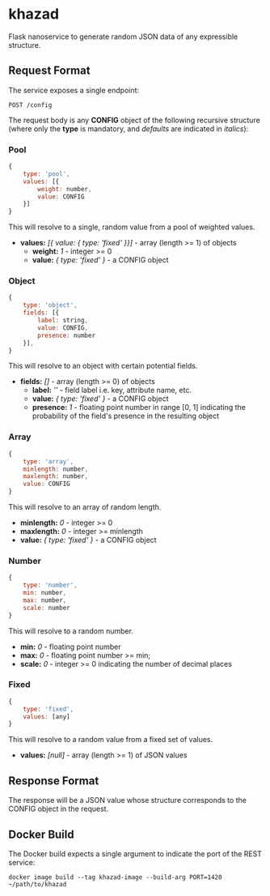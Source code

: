 # khazad

Flask nanoservice to generate random JSON data of any expressible structure.

## Request Format

The service exposes a single endpoint:

`POST /config`

The request body is any **CONFIG** object of the following recursive structure (where only the **type** is mandatory, and *defaults* are indicated in *italics*):

### Pool

```javascript
{
    type: 'pool',
    values: [{
        weight: number,
        value: CONFIG
    }]
}
```

This will resolve to a single, random value from a pool of weighted values.

* **values:** *[{ value: { type: 'fixed' }}]* - array (length >= 1) of objects
    * **weight:** *1* - integer >= 0
    * **value:** *{ type: 'fixed' }* - a CONFIG object

### Object

```javascript
{
    type: 'object',
    fields: [{
        label: string,
        value: CONFIG,
        presence: number
    }],
}
```

This will resolve to an object with certain potential fields.

* **fields:** *[]* - array (length >= 0) of objects
    * **label:** *''* - field label i.e. key, attribute name, etc.
    * **value:** *{ type: 'fixed' }* - a CONFIG object
    * **presence:** *1* - floating point number in range [0, 1] indicating the probability of the field's presence in the resulting object

### Array

```javascript
{
    type: 'array',
    minlength: number,
    maxlength: number,
    value: CONFIG
}
```

This will resolve to an array of random length.

* **minlength:** *0* - integer >= 0
* **maxlength:** *0* - integer >= minlength
* **value:** *{ type: 'fixed' }* - a CONFIG object

### Number

```javascript
{
    type: 'number',
    min: number,
    max: number,
    scale: number
}
```

This will resolve to a random number.

* **min:** *0* - floating point number
* **max:** *0* - floating point number >= min;
* **scale:** *0* - integer >= 0 indicating the number of decimal places

### Fixed

```javascript
{
    type: 'fixed',
    values: [any]
}
```

This will resolve to a random value from a fixed set of values.

* **values:** *[null]* - array (length >= 1) of JSON values

## Response Format

The response will be a JSON value whose structure corresponds to the CONFIG object in the request.

## Docker Build

The Docker build expects a single argument to indicate the port of the REST service:

```
docker image build --tag khazad-image --build-arg PORT=1420 ~/path/to/khazad
```